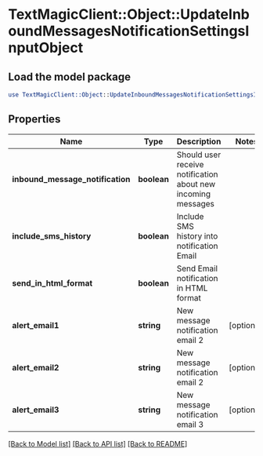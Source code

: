# TextMagicClient::Object::UpdateInboundMessagesNotificationSettingsInputObject

## Load the model package
```perl
use TextMagicClient::Object::UpdateInboundMessagesNotificationSettingsInputObject;
```

## Properties
Name | Type | Description | Notes
------------ | ------------- | ------------- | -------------
**inbound_message_notification** | **boolean** | Should user receive notification about new incoming messages | 
**include_sms_history** | **boolean** | Include SMS history into notification Email | 
**send_in_html_format** | **boolean** | Send Email notification in HTML format | 
**alert_email1** | **string** | New message notification email 2 | [optional] 
**alert_email2** | **string** | New message notification email 2 | [optional] 
**alert_email3** | **string** | New message notification email 3 | [optional] 

[[Back to Model list]](../README.md#documentation-for-models) [[Back to API list]](../README.md#documentation-for-api-endpoints) [[Back to README]](../README.md)



